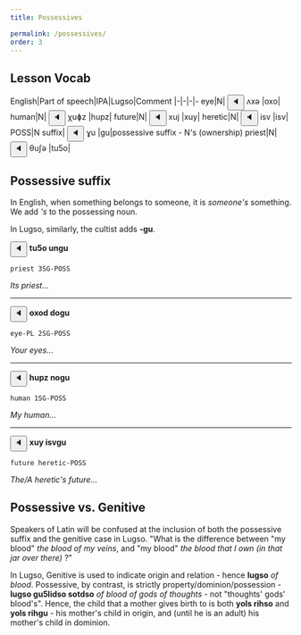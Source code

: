 ```yaml
---
title: Possessives

permalink: /possessives/
order: 3
---
```


## Lesson Vocab

English|Part of speech|IPA|Lugso|Comment
|-|-|-|-
eye|N|<span class='spoken '> <button class='speak' type='button' data-ipa='ʌxə'>🔈</button> <span class='ipa'>ʌxə</span> </span>|oxo|
human|N|<span class='spoken '> <button class='speak' type='button' data-ipa='χuɸz'>🔈</button> <span class='ipa'>χuɸz</span> </span>|hupz|
future|N|<span class='spoken '> <button class='speak' type='button' data-ipa='xuj'>🔈</button> <span class='ipa'>xuj</span> </span>|xuy|
heretic|N|<span class='spoken '> <button class='speak' type='button' data-ipa='isv'>🔈</button> <span class='ipa'>isv</span> </span>|isv|
POSS|N suffix|<span class='spoken '> <button class='speak' type='button' data-ipa='ɣu'>🔈</button> <span class='ipa'>ɣu</span> </span>|gu|possessive suffix - N's (ownership)
priest|N|<span class='spoken '> <button class='speak' type='button' data-ipa='θuʃə'>🔈</button> <span class='ipa'>θuʃə</span> </span>|tu5o|

## Possessive suffix

In English, when something belongs to someone, it is _someone's_ something. We add _'s_ to the possessing noun.

In Lugso, similarly, the cultist adds **-gu**.

<span class='spoken btnOnly'> <button class='speak' type='button' data-ipa='tu5o ungu'>🔈</button>  </span> **tu5o ungu**

`priest 3SG-POSS`

_Its priest..._

---

<span class='spoken btnOnly'> <button class='speak' type='button' data-ipa='oxod dogu'>🔈</button>  </span> **oxod dogu**

`eye-PL 2SG-POSS`

_Your eyes..._

---

<span class='spoken btnOnly'> <button class='speak' type='button' data-ipa='hupz nogu'>🔈</button>  </span> **hupz nogu**

`human 1SG-POSS`

_My human..._

---

<span class='spoken btnOnly'> <button class='speak' type='button' data-ipa='xuy isvgu'>🔈</button>  </span> **xuy isvgu**

`future heretic-POSS`

_The/A heretic's future..._

## Possessive vs. Genitive

Speakers of Latin will be confused at the inclusion of both the possessive suffix and the genitive case in Lugso. "What is the difference between "my blood" _the blood of my veins_, and "my blood" _the blood that I own (in that jar over there)_ ?"

In Lugso, Genitive is used to indicate origin and relation - hence **lugso** _of blood_. Possessive, by contrast, is strictly property/dominion/possession - **lugso gu5lidso sotdso** _of blood of gods of thoughts_ - not "thoughts' gods' blood's". Hence, the child that a mother gives birth to is both **yols rihso** and **yols rihgu** - his mother's child in origin, and (until he is an adult) his mother's child in dominion. 